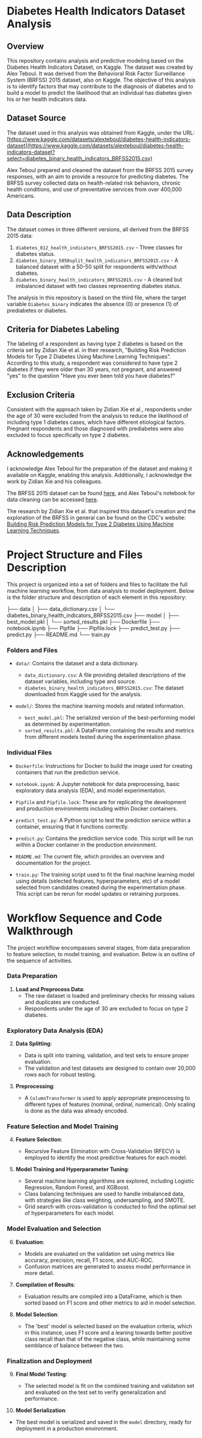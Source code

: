 # Diabetes Health Indicators Dataset Analysis

## Overview
This repository contains analysis and predictive modeling based on the Diabetes Health Indicators Dataset, on Kaggle. The dataset was created by Alex Teboul. It was derived from the Behavioral Risk Factor Surveillance System (BRFSS) 2015 dataset, also on Kaggle. The objective of this analysis is to identify factors that may contribute to the diagnosis of diabetes and to build a model to predict the likelihood that an individual has diabetes given his or her health indicators data.

## Dataset Source
The dataset used in this analysis was obtained from Kaggle, under the URL:
[https://www.kaggle.com/datasets/alexteboul/diabetes-health-indicators-dataset](https://www.kaggle.com/datasets/alexteboul/diabetes-health-indicators-dataset?select=diabetes_binary_health_indicators_BRFSS2015.csv)

Alex Teboul prepared and cleaned the dataset from the BRFSS 2015 survey responses, with an aim to provide a resource for predicting diabetes. The BRFSS survey collected data on health-related risk behaviors, chronic health conditions, and use of preventative services from over 400,000 Americans.

## Data Description
The dataset comes in three different versions, all derived from the BRFSS 2015 data:

1. `diabetes_012_health_indicators_BRFSS2015.csv` - Three classes for diabetes status.
2. `diabetes_binary_5050split_health_indicators_BRFSS2015.csv` - A balanced dataset with a 50-50 split for respondents with/without diabetes.
3. `diabetes_binary_health_indicators_BRFSS2015.csv` - A cleaned but imbalanced dataset with two classes representing diabetes status.

The analysis in this repository is based on the third file, where the target variable `Diabetes_binary` indicates the absence (0) or presence (1) of prediabetes or diabetes.

## Criteria for Diabetes Labeling
The labeling of a respondent as having type 2 diabetes is based on the criteria set by Zidian Xie et al. in their research, "Building Risk Prediction Models for Type 2 Diabetes Using Machine Learning Techniques". According to this study, a respondent was considered to have type 2 diabetes if they were older than 30 years, not pregnant, and answered "yes" to the question "Have you ever been told you have diabetes?"

## Exclusion Criteria
Consistent with the approach taken by Zidian Xie et al., respondents under the age of 30 were excluded from the analysis to reduce the likelihood of including type 1 diabetes cases, which have different etiological factors. Pregnant respondents and those diagnosed with prediabetes were also excluded to focus specifically on type 2 diabetes.

## Acknowledgements
I acknowledge Alex Teboul for the preparation of the dataset and making it available on Kaggle, enabling this analysis. Additionally, I acknowledge the work by Zidian Xie and his colleagues.

The BRFSS 2015 dataset can be found [here](https://www.kaggle.com/cdc/behavioral-risk-factor-surveillance-system), and Alex Teboul's notebook for data cleaning can be accessed [here](https://www.kaggle.com/alexteboul/diabetes-health-indicators-dataset-notebook).

The research by Zidian Xie et al. that inspired this dataset's creation and the exploration of the BRFSS in general can be found on the CDC's website:
[Building Risk Prediction Models for Type 2 Diabetes Using Machine Learning Techniques](https://www.cdc.gov/pcd/issues/2019/19_0109.htm).

# Project Structure and Files Description

This project is organized into a set of folders and files to facilitate the full machine learning workflow, from data analysis to model deployment. Below is the folder structure and description of each element in this repository:

├── data
│ ├── data_dictionary.csv
│ └── diabetes_binary_health_indicators_BRFSS2015.csv
├── model
│ ├── best_model.pkl
│ └── sorted_results.pkl
├── Dockerfile
├── notebook.ipynb
├── Pipfile
├── Pipfile.lock
├── predict_test.py
├── predict.py
├── README.md
└── train.py

### Folders and Files

- `data/`: Contains the dataset and a data dictionary.
  - `data_dictionary.csv`: A file providing detailed descriptions of the dataset variables, including type and source.
  - `diabetes_binary_health_indicators_BRFSS2015.csv`: The dataset downloaded from Kaggle used for the analysis.

- `model/`: Stores the machine learning models and related information.
  - `best_model.pkl`: The serialized version of the best-performing model as determined by experimentation.
  - `sorted_results.pkl`: A DataFrame containing the results and metrics from different models tested during the experimentation phase.

### Individual Files

- `Dockerfile`: Instructions for Docker to build the image used for creating containers that run the prediction service.

- `notebook.ipynb`: A Jupyter notebook for data preprocessing, basic exploratory data analysis (EDA), and model experimentation.

- `Pipfile` and `Pipfile.lock`: These are for replicating the development and production environments including within Docker containers.

- `predict_test.py`: A Python script to test the prediction service within a container, ensuring that it functions correctly.

- `predict.py`: Contains the prediction service code. This script will be run within a Docker container in the production environment.

- `README.md`: The current file, which provides an overview and documentation for the project.

- `train.py`: The training script used to fit the final machine learning model using details (selected features, hyperparameters, etc) of a model selected from candidates created during the experimentation phase. This script can be rerun for model updates or retraining purposes.

# Workflow Sequence and Code Walkthrough

The project workflow encompasses several stages, from data preparation to feature selection, to model training, and evaluation. Below is an outline of the sequence of activities.

### Data Preparation

1. **Load and Preprocess Data**: 
   - The raw dataset is loaded and preliminary checks for missing values and duplicates are conducted.
   - Respondents under the age of 30 are excluded to focus on type 2 diabetes.

### Exploratory Data Analysis (EDA)

2. **Data Splitting**:
   - Data is split into training, validation, and test sets to ensure proper evaluation.
   - The validation and test datasets are designed to contain over 20,000 rows each for robust testing.

3. **Preprocessing**:
   - A `ColumnTransformer` is used to apply appropriate preprocessing to different types of features (nominal, ordinal, numerical). Only scaling is done as the data was already encoded.

### Feature Selection and Model Training

4. **Feature Selection**:
   - Recursive Feature Elimination with Cross-Validation (RFECV) is employed to identify the most predictive features for each model.
   
5. **Model Training and Hyperparameter Tuning**:
   - Several machine learning algorithms are explored, including Logistic Regression, Random Forest, and XGBoost.
   - Class balancing techniques are used to handle imbalanced data, with strategies like class weighting, undersampling, and SMOTE.
   - Grid search with cross-validation is conducted to find the optimal set of hyperparameters for each model.

### Model Evaluation and Selection

6. **Evaluation**:
   - Models are evaluated on the validation set using metrics like accuracy, precision, recall, F1 score, and AUC-ROC.
   - Confusion matrices are generated to assess model performance in more detail.

7. **Compilation of Results**:
   - Evaluation results are compiled into a DataFrame, which is then sorted based on F1 score and other metrics to aid in model selection.

8. **Model Selection**:
   - The 'best' model is selected based on the evaluation criteria, which in this instance, uses F1 score and a leaning towards better positive class recall than that of the negative class, while maintaining some semblance of balance between the two.

### Finalization and Deployment

9. **Final Model Testing**:
   - The selected model is fit on the combined training and validation set and evaluated on the test set to verify generalization and performance.

10. **Model Serialization**:
   - The best model is serialized and saved in the `model` directory, ready for deployment in a production environment.


